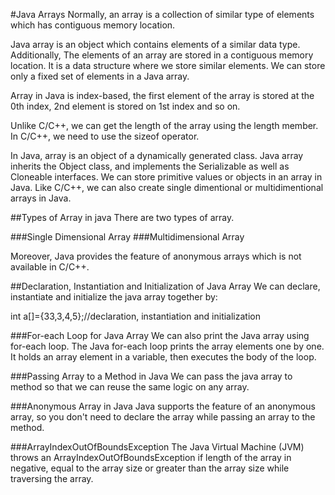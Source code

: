 #Java Arrays
Normally, an array is a collection of similar type of elements which has contiguous memory location.

Java array is an object which contains elements of a similar data type. Additionally, The elements of an array are stored in a contiguous memory location. It is a data structure where we store similar elements. We can store only a fixed set of elements in a Java array.

Array in Java is index-based, the first element of the array is stored at the 0th index, 2nd element is stored on 1st index and so on.

Unlike C/C++, we can get the length of the array using the length member. In C/C++, we need to use the sizeof operator.

In Java, array is an object of a dynamically generated class. Java array inherits the Object class, and implements the Serializable as well as Cloneable interfaces. We can store primitive values or objects in an array in Java. Like C/C++, we can also create single dimentional or multidimentional arrays in Java.

##Types of Array in java
There are two types of array.

###Single Dimensional Array
###Multidimensional Array

Moreover, Java provides the feature of anonymous arrays which is not available in C/C++.

##Declaration, Instantiation and Initialization of Java Array
We can declare, instantiate and initialize the java array together by:

int a[]={33,3,4,5};//declaration, instantiation and initialization  

###For-each Loop for Java Array
We can also print the Java array using for-each loop. The Java for-each loop prints the array elements one by one. It holds an array element in a variable, then executes the body of the loop.

###Passing Array to a Method in Java
We can pass the java array to method so that we can reuse the same logic on any array.

###Anonymous Array in Java
Java supports the feature of an anonymous array, so you don't need to declare the array while passing an array to the method.

###ArrayIndexOutOfBoundsException
The Java Virtual Machine (JVM) throws an ArrayIndexOutOfBoundsException if length of the array in negative, equal to the array size or greater than the array size while traversing the array.